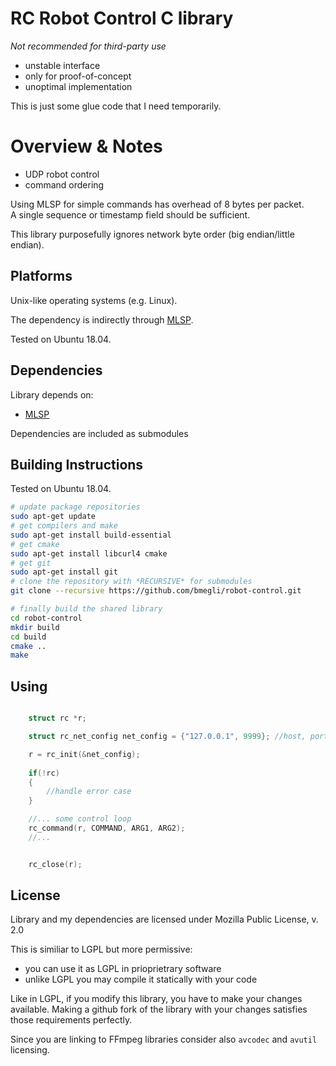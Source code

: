 # RC Robot Control C library

*Not recommended for third-party use*

- unstable interface
- only for proof-of-concept
- unoptimal implementation

This is just some glue code that I need temporarily.

# Overview & Notes

- UDP robot control
- command ordering

Using MLSP for simple commands has overhead of 8 bytes per packet.\
A single sequence or timestamp field should be sufficient.

This library purposefully ignores network byte order (big endian/little endian).

## Platforms 

Unix-like operating systems (e.g. Linux).

The dependency is indirectly through [MLSP](https://github.com/bmegli/minimal-latency-streaming-protocol).

Tested on Ubuntu 18.04.

## Dependencies

Library depends on:
- [MLSP](https://github.com/bmegli/minimal-latency-streaming-protocol)

Dependencies are included as submodules

## Building Instructions

Tested on Ubuntu 18.04.

``` bash
# update package repositories
sudo apt-get update 
# get compilers and make 
sudo apt-get install build-essential
# get cmake
sudo apt-get install libcurl4 cmake
# get git
sudo apt-get install git
# clone the repository with *RECURSIVE* for submodules
git clone --recursive https://github.com/bmegli/robot-control.git

# finally build the shared library
cd robot-control
mkdir build
cd build
cmake ..
make
```

## Using

```C

	struct rc *r;

	struct rc_net_config net_config = {"127.0.0.1", 9999}; //host, port

	r = rc_init(&net_config);
	
	if(!rc)
	{
		//handle error case
	}

	//... some control loop
	rc_command(r, COMMAND, ARG1, ARG2);
	//...


	rc_close(r);
```

## License

Library and my dependencies are licensed under Mozilla Public License, v. 2.0

This is similiar to LGPL but more permissive:
- you can use it as LGPL in prioprietrary software
- unlike LGPL you may compile it statically with your code

Like in LGPL, if you modify this library, you have to make your changes available.
Making a github fork of the library with your changes satisfies those requirements perfectly.

Since you are linking to FFmpeg libraries consider also `avcodec` and `avutil` licensing.
